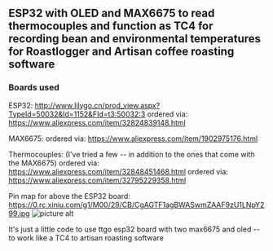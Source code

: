 ## ESP32 with OLED and MAX6675 to read thermocouples and function as TC4 for recording bean and environmental temperatures for Roastlogger and Artisan coffee roasting software ##

### Boards used ###
ESP32:
http://www.lilygo.cn/prod_view.aspx?TypeId=50032&Id=1152&FId=t3:50032:3
ordered via: https://www.aliexpress.com/item/32824839148.html

MAX6675:
ordered via: https://www.aliexpress.com/item/1902975176.html

Thermocouples: (I've tried a few -- in addition to the ones that come with the MAX6675)
ordered via: https://www.aliexpress.com/item/32848451468.html
ordered via: https://www.aliexpress.com/item/32795229358.html

Pin map for above the ESP32 board:
https://0.rc.xiniu.com/g1/M00/29/CB/CgAGTF1agBWASwmZAAF9zU1LNpY299.jpg
![picture alt](https://0.rc.xiniu.com/g1/M00/29/CB/CgAGTF1agBWASwmZAAF9zU1LNpY299.jpg "Pin map")

It's just a little code to use ttgo esp32 board with two max6675 and oled -- to work like a TC4 to artisan roasting software
